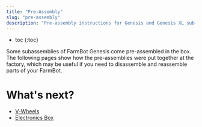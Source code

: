 ```yaml
---
title: "Pre-Assembly"
slug: "pre-assembly"
description: "Pre-assembly instructions for Genesis and Genesis XL sub-assemblies :wrench: :gear:"
---
```


* toc
{:toc}

Some subassemblies of FarmBot Genesis come pre-assembled in the box. The following pages show how the pre-assemblies were put together at the factory, which may be useful if you need to disassemble and reassemble parts of your FarmBot.

# What's next?

 * [V-Wheels](pre-assembly/v-wheels.md)
 * [Electronics Box](pre-assembly/electronics-box.md)
